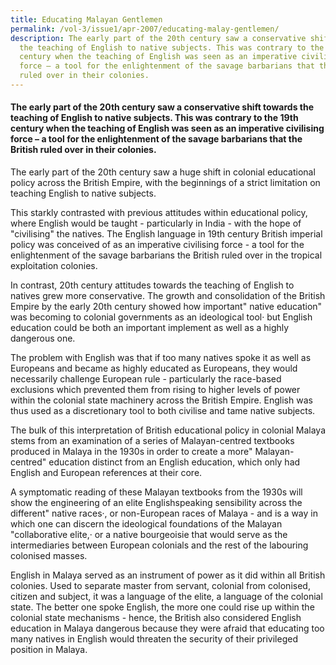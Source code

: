 ```yaml
---
title: Educating Malayan Gentlemen
permalink: /vol-3/issue1/apr-2007/educating-malay-gentlemen/
description: The early part of the 20th century saw a conservative shift towards
  the teaching of English to native subjects. This was contrary to the 19th
  century when the teaching of English was seen as an imperative civilising
  force – a tool for the enlightenment of the savage barbarians that the British
  ruled over in their colonies.
---
```

#### The early part of the 20th century saw a conservative shift towards the teaching of English to native subjects. This was contrary to the 19th century when the teaching of English was seen as an imperative civilising force – a tool for the enlightenment of the savage barbarians that the British ruled over in their colonies.

The early part of the 20th century saw a huge shift in colonial educational policy across the British Empire, with the beginnings of a strict limitation on teaching English to native subjects.

This starkly contrasted with previous attitudes within educational policy, where English would be taught - particularly in India - with the hope of "civilising" the natives. The English language in 19th century British imperial policy was conceived of as an imperative civilising force - a tool for the enlightenment of the savage barbarians the British ruled over in the tropical exploitation colonies.

In contrast, 20th century attitudes towards the teaching of English to natives grew more conservative. The growth and consolidation of the British Empire by the early 20th century showed how important" native education" was becoming to colonial governments as an ideological tool· but English education could be both an important implement as well as a highly dangerous one.

The problem with English was that if too many natives spoke it as well as Europeans and became as highly educated as Europeans, they would necessarily challenge European rule - particularly the race-based exclusions which prevented them from rising to higher levels of power within the colonial state machinery across the British Empire. English was thus used as a discretionary tool to both civilise and tame native subjects.

The bulk of this interpretation of British educational policy in colonial Malaya stems from an examination of a series of Malayan-centred textbooks produced in Malaya in the 1930s in order to create a more" Malayan-centred" education distinct from an English education, which only had English and European references at their core.

A symptomatic reading of these Malayan textbooks from the 1930s will show the engineering of an elite Englishspeaking sensibility across the different" native races·, or non-European races of Malaya - and is a way in which one can discern the ideological foundations of the Malayan "collaborative elite,· or a native bourgeoisie that would serve as the intermediaries between European colonials and the rest of the labouring colonised masses.

English in Malaya served as an instrument of power as it did within all British colonies. Used to separate master from servant, colonial from colonised, citizen and subject, it was a language of the elite, a language of the colonial state. The better one spoke English, the more one could rise up within the colonial state mechanisms - hence, the British also considered English education in Malaya dangerous because they were afraid that educating too many natives in English would threaten the security of their privileged position in Malaya.





